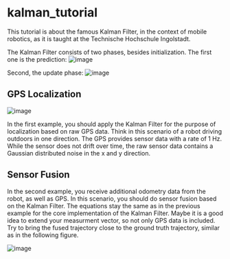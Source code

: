 # kalman_tutorial

This tutorial is about the famous Kalman Filter, in the context of mobile robotics, as it is taught at the Technische Hochschule Ingolstadt. 

The Kalman Filter consists of two phases, besides initialization. The first one is the prediction: 
![image](https://user-images.githubusercontent.com/20952014/169228784-59daf02b-207a-4e9a-8e21-6efdd1a5a119.png)

Second, the update phase: 
![image](https://user-images.githubusercontent.com/20952014/169228921-2858797d-7c3d-4b7d-91b9-1e617e3cd5ee.png)



## GPS Localization
![image](https://user-images.githubusercontent.com/20952014/168821455-58be9bf2-4ed0-4cd5-bec5-cdb8c447bffa.png)

In the first example, you should apply the Kalman Filter for the purpose of localization based on raw GPS data. Think in this scenario of a robot driving outdoors in one direction. The GPS provides sensor data with a rate of 1 Hz. While the sensor does not drift over time, the raw sensor data contains a Gaussian distributed noise in the x and y direction. 


## Sensor Fusion

In the second example, you receive additional odometry data from the robot, as well as GPS. In this scenario, you should do sensor fusion based on the Kalman Filter. The equations stay the same as in the previous example for the core implementation of the Kalman Filter. Maybe it is a good idea to extend your measurment vector, so not only GPS data is included. Try to bring the fused trajectory close to the ground truth trajectory, similar as in the following figure. 

![image](https://user-images.githubusercontent.com/20952014/168822266-f478c936-4223-40f3-a605-981fdacba621.png)
